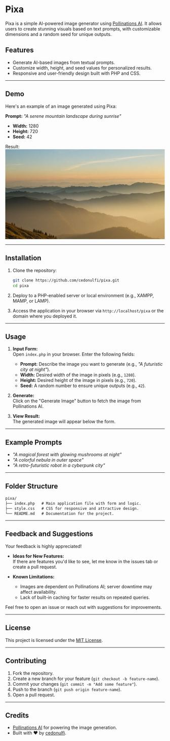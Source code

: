 # Pixa  

Pixa is a simple AI-powered image generator using [Pollinations AI](https://pollinations.ai). It allows users to create stunning visuals based on text prompts, with customizable dimensions and a random seed for unique outputs.  

## Features  
- Generate AI-based images from textual prompts.  
- Customize width, height, and seed values for personalized results.  
- Responsive and user-friendly design built with PHP and CSS.  

---

## Demo  
Here's an example of an image generated using Pixa:  

**Prompt:** _"A serene mountain landscape during sunrise"_  
- **Width:** 1280  
- **Height:** 720  
- **Seed:** 42  

Result:  
![Example Image](sample.jpg)  

---

## Installation  

1. Clone the repository:  
   ```bash  
   git clone https://github.com/cedonulfi/pixa.git  
   cd pixa  
   ```  

2. Deploy to a PHP-enabled server or local environment (e.g., XAMPP, MAMP, or LAMP).  

3. Access the application in your browser via `http://localhost/pixa` or the domain where you deployed it.  

---

## Usage  

1. **Input Form:**  
   Open `index.php` in your browser. Enter the following fields:  
   - **Prompt:** Describe the image you want to generate (e.g., _"A futuristic city at night"_).  
   - **Width:** Desired width of the image in pixels (e.g., `1280`).  
   - **Height:** Desired height of the image in pixels (e.g., `720`).  
   - **Seed:** A random number to ensure unique outputs (e.g., `42`).  

2. **Generate:**  
   Click on the "Generate Image" button to fetch the image from Pollinations AI.  

3. **View Result:**  
   The generated image will appear below the form.  

---

## Example Prompts  

- _"A magical forest with glowing mushrooms at night"_  
- _"A colorful nebula in outer space"_  
- _"A retro-futuristic robot in a cyberpunk city"_  

---

## Folder Structure  

```plaintext  
pixa/  
├── index.php   # Main application file with form and logic.  
├── style.css   # CSS for responsive and attractive design.  
└── README.md   # Documentation for the project.  
```  

---

## Feedback and Suggestions  

Your feedback is highly appreciated!  
- **Ideas for New Features:**  
  If there are features you'd like to see, let me know in the issues tab or create a pull request.  

- **Known Limitations:**  
  - Images are dependent on Pollinations AI; server downtime may affect availability.  
  - Lack of built-in caching for faster results on repeated queries.  

Feel free to open an issue or reach out with suggestions for improvements.  

---

## License  

This project is licensed under the [MIT License](LICENSE).  

---

## Contributing  

1. Fork the repository.  
2. Create a new branch for your feature (`git checkout -b feature-name`).  
3. Commit your changes (`git commit -m "Add some feature"`).  
4. Push to the branch (`git push origin feature-name`).  
5. Open a pull request.  

---

## Credits  

- [Pollinations AI](https://pollinations.ai) for powering the image generation.  
- Built with ❤️ by [cedonulfi](https://github.com/cedonulfi).  

